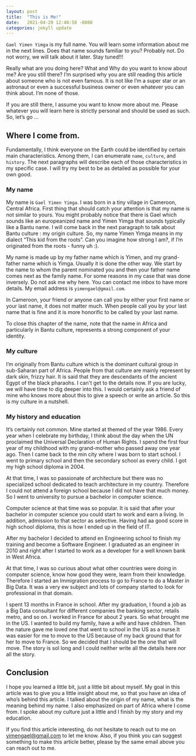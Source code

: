 ```yaml
---
layout: post
title:  "This is Me!"
date:   2021-04-20 12:40:58 -0800
categories: jekyll update
---
```

`Gael Yimen Yimga` is my full name. You will learn some information about me in the next lines. Does that name sounds familiar to you? Probably not. Do not worry, we will talk about it later. Stay tuned!!!

Really what are you doing here? What and Why do you want to know about me? Are you still there? I’m surprised why you are still reading this article about someone who is not even famous. It is not like I’m a super star or an astronaut or even a successful business owner or even whatever you can think about. I’m none of those.

If you are still there, I assume you want to know more about me. Please whatever you will learn here is strictly personal and should be used as such. So, let’s go …

## Where I come from.
Fundamentally, I think everyone on the Earth could be identified by certain main characteristics. Among them, I can enumerate `name`, `culture`, and `history`. The next paragraphs will describe each of those characteristics in my specific case. I will try my best to be as detailed as possible for your own good.

### My name
My name is `Gael Yimen Yimga`. I was born in a tiny village in Cameroon, Central Africa. First thing that should catch your attention is that my name is not similar to yours. You might probably notice that there is Gael which sounds like an europeanized name and Yimen Yimga that sounds typically like a Bantu name. I will come back in the next paragraph to talk about Bantu culture : my origin culture. So, my name Yimen Yimga means in my dialect “This kid from the roots”. Can you imagine how strong I am?, if I’m originated from the roots - funny uh :).

My name is made up by my father name which is Yimen, and my grand-father name which is Yimga. Usually it is done the other way. We start by the name to whom the parent nominated you and then your father name comes next as the family name. For some reasons in my case that was done inversely. Do not ask me why here. You can contact me inbox to have more details. My email address is `yimengael@gmail.com`.

In Cameroon, your friend or anyone can call you by either your first name or your last name, it does not matter much. When people call you by your last name that is fine and it is more honorific to be called by your last name.

To close this chapter of the name, note that the name in Africa and particularly in Bantu culture, represents a strong component of your identity.

### My culture
I’m originally from Bantu culture which is the dominant cultural group in sub-Saharan part of Africa. People from that culture are mainly represent by dark skin, frizzy hair. It is said that they are descendants of the ancient Egypt of the black pharaohs. I can't get to the details now. If you are lucky, we will have time to dig deeper into this. I would certainly ask a friend of mine who knows more about this to give a speech or write an article. So this is my culture in a nutshell.

### My history and education
It’s certainly not common. Mine started at themed of the year 1986. Every year when I celebrate my birthday, I think about the day when the UN proclaimed the Universal Declaration of Human Rights. I spend the first four year of my childhood with my grand-mother who passed away one year ago. Then I came back to the min city where I was born to start school. I went to primary school and then the secondary school as every child. I got my high school diploma in 2004.

At that time, I was so passionate of architecture but there was no specialized school dedicated to teach architecture in my country. Therefore I could not attend a foreign school because I did not have that much money. So I went to university to pursue a bachelor in computer science.

Computer science at that time was so popular. It is said that after your bachelor in computer science you could start to work and earn a living. In addition, admission to that sector as selective. Having had aa good score in high school diploma, this is how I ended up in the field of IT.

After my bachelor I decided to attend en Engineering school to finish my training and become a Software Engineer. I graduated as an engineer in 2010 and right after I started to work as a developer for a well known bank in West Africa.

At that time, I was so curious about what other countries were doing in computer science, know how good they were, learn from their knowledge. Therefore I started an Immigration process to go to France to do a Master in Big Data. It was a very ew subject and lots of company started to look for professional in that domain.

I spent 13 months in France in school. After my graduation, I found a job as a Big Data consultant for different companies the banking sector, retails metro, and so on. I worked in France for about 2 years. So what brought me in the US. I wanted to build my family, have a wife and have children. Then the nature gave me loved one that went to school in the US as a nurse.It was easier for me to move to the US because of my back ground that for her to move to France. So we decided that I should be the one that will move. The story is sol long and I could neither write all the details here nor all the story.

## Conclusion
I hope you learned a little bit, just a little bit about myself. My goal in this article was to give you a little insight about me, so that you have an idea of who’s behind this article. I talked about the origin of my name, what is the meaning behind my name. I also emphasized on part of Africa where I come from. I spoke about my culture just a little and I finish by my story and my education.

If you find this article interesting, do not hesitate to reach out to me on [yimengael@gmail.com](yimengael@gmail.com) to let me know. Also, if you think you can suggest something to make this article better, please by the same email above you can reach out to me.
